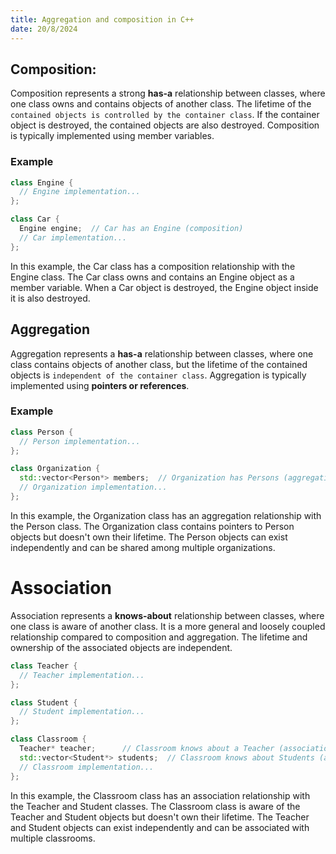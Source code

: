 ```yaml
---
title: Aggregation and composition in C++
date: 20/8/2024
---
```


## Composition:
Composition represents a strong **has-a** relationship between classes, where one class owns and contains objects of another class. The lifetime of the `contained objects is controlled by the container class`. If the container object is destroyed, the contained objects are also destroyed. Composition is typically implemented using member variables.

### Example
```c++
class Engine {
  // Engine implementation...
};

class Car {
  Engine engine;  // Car has an Engine (composition)
  // Car implementation...
};
```

In this example, the Car class has a composition relationship with the Engine class. The Car class owns and contains an Engine object as a member variable. When a Car object is destroyed, the Engine object inside it is also destroyed.

## Aggregation
Aggregation represents a **has-a** relationship between classes, where one class contains objects of another class, but the lifetime of the contained objects is `independent of the container class`. Aggregation is typically implemented using **pointers or references**.

### Example
```c++
class Person {
  // Person implementation...
};

class Organization {
  std::vector<Person*> members;  // Organization has Persons (aggregation)
  // Organization implementation...
};
```

In this example, the Organization class has an aggregation relationship with the 
Person class. The Organization class contains pointers to Person objects but doesn't 
own their lifetime. The Person objects can exist independently and can be shared 
among multiple organizations.

# Association
Association represents a **knows-about** relationship between classes, where one class 
is aware of another class. It is a more general and loosely coupled relationship 
compared to composition and aggregation. The lifetime and ownership of the associated
objects are independent.

```c++
class Teacher {
  // Teacher implementation...
};

class Student {
  // Student implementation...
};

class Classroom {
  Teacher* teacher;      // Classroom knows about a Teacher (association)
  std::vector<Student*> students;  // Classroom knows about Students (association)
  // Classroom implementation...
};
```

In this example, the Classroom class has an association relationship with the Teacher 
and Student classes. The Classroom class is aware of the Teacher and Student objects 
but doesn't own their lifetime. The Teacher and Student objects can exist 
independently and can be associated with multiple classrooms.
